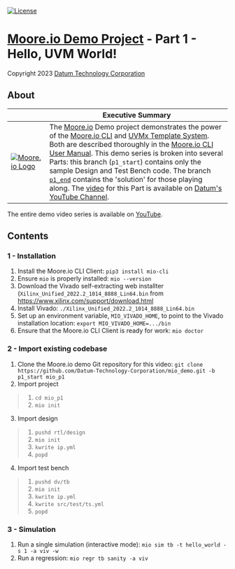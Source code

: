 [![License](https://img.shields.io/badge/License-GPL%203.0-blue.svg)](https://opensource.org/licenses/GPL-3.0)

# [Moore.io Demo Project](https://github.com/Datum-Technology-Corporation/mio_demo) - Part 1 - Hello, UVM World!
Copyright 2023 [Datum Technology Corporation](https://datumtc.ca/)

## About
|  | Executive Summary |
|-|-|
| [![Moore.io Logo](https://www.mooreio.com/content/images/logo.png)](https://www.mooreio.com/) | The [Moore.io](https://www.mooreio.com/) Demo project demonstrates the power of the [Moore.io CLI](https://mio-cli.readthedocs.io/en/latest/commands.html) and [UVMx Template System](https://mio-cli.readthedocs.io/en/latest/code_templates.html).  Both are described thoroughly in the [Moore.io CLI User Manual](https://mio-cli.readthedocs.io/en/latest/index.html).  This demo series is broken into several Parts: this branch (`p1_start`) contains only the sample Design and Test Bench code.  The branch [`p1_end`](https://github.com/Datum-Technology-Corporation/mio_demo/tree/p1_end) contains the 'solution' for those playing along.  The [video](https://www.youtube.com/channel/UCSqqT6JtmecBIoC_3DMLk0g) for this Part is available on [Datum's YouTube Channel](https://www.youtube.com/channel/UCSqqT6JtmecBIoC_3DMLk0g).

The entire demo video series is available on [YouTube](https://www.youtube.com/channel/UCSqqT6JtmecBIoC_3DMLk0g).

## Contents
### 1 - Installation
1. Install the Moore.io CLI Client: `pip3 install mio-cli`
2. Ensure `mio` is properly installed: `mio --version`
3. Download the Vivado self-extracting web installter (`Xilinx_Unified_2022.2_1014_8888_Lin64.bin` from https://www.xilinx.com/support/download.html
4. Install Vivado: `./Xilinx_Unified_2022.2_1014_8888_Lin64.bin`
5. Set up an environment variable, `MIO_VIVADO_HOME`, to point to the Vivado installation location: `export MIO_VIVADO_HOME=.../bin`
6. Ensure that the Moore.io CLI Client is ready for work: `mio doctor`


### 2 - Import existing codebase
1. Clone the Moore.io demo Git repository for this video: `git clone https://github.com/Datum-Technology-Corporation/mio_demo.git -b p1_start mio_p1`
2. Import project

> 1. `cd mio_p1`
> 2. `mio init`

3. Import design

> 1. `pushd rtl/design`
> 2. `mio init`
> 3. `kwrite ip.yml`
> 4. `popd`

4. Import test bench

> 1. `pushd dv/tb`
> 2. `mio init`
> 3. `kwrite ip.yml`
> 4. `kwrite src/test/ts.yml`
> 5. `popd`


### 3 - Simulation
1. Run a single simulation (interactive mode): `mio sim tb -t hello_world -s 1 -a viv -w`
2. Run a regression: `mio regr tb sanity -a viv`
